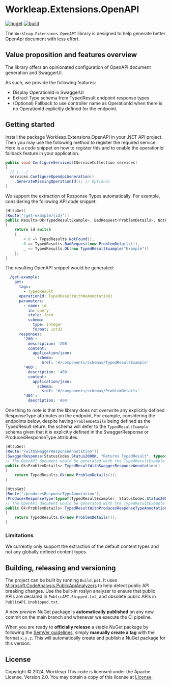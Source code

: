 # Workleap.Extensions.OpenAPI

[![nuget](https://img.shields.io/nuget/v/Workleap.Extensions.OpenAPI.svg?logo=nuget)](https://www.nuget.org/packages/Workleap.Extensions.OpenAPI/)
[![build](https://img.shields.io/github/actions/workflow/status/gsoft-inc/wl-extensions-openapi/publish.yml?logo=github&branch=main)](https://github.com/gsoft-inc/wl-extensions-openapi/actions/workflows/publish.yml)

The `Workleap.Extensions.OpenAPI` library is designed to help generate better OpenApi document with less effort.

## Value proposition and features overview

The library offers an opinionated configuration of OpenAPI document generation and SwaggerUI.

As such, we provide the following features:

- Display OperationId in SwaggerUI
- Extract Type schema  from TypedResult endpoint response types 
- (Optional) Fallback to use controller name as OperationId when there is no OperationId explicitly defined for the endpoint.

## Getting started

Install the package Workleap.Extensions.OpenAPI in your .NET API project. Then you may use the following method to register the required service.  Here is a code snippet on how to register this and to enable the operationId fallback feature in your application.

```cs
public void ConfigureServices(IServiceCollection services)
{
  // [...]
  services.ConfigureOpenApiGeneration()
    .GenerateMissingOperationId(); // Optional
}
```

We support the extraction of Response Types automatically. For example, considering the following API code snippet:
```cs
[HttpGet]
[Route("/get-example/{id}")]
public Results<Ok<TypedResultExample>, BadRequest<ProblemDetails>, NotFound> GetExample(int id)
{
    return id switch
    {
        < 0 => TypedResults.NotFound(),
        0 => TypedResults.BadRequest(new ProblemDetails()),
        _ => TypedResults.Ok(new TypedResultExample("Example"))
    };
}
```

The resulting OpenAPI snippet would be generated:
```yaml
  /get-example:
    get:
      tags:
        - TypedResult
      operationId: TypedResultWithNoAnnotation2
      parameters:
        - name: id
          in: query
          style: form
          schema:
            type: integer
            format: int32
      responses:
        '200':
          description: '200'
          content:
            application/json:
              schema:
                $ref: '#/components/schemas/TypedResultExample'
        '400':
          description: '400'
          content:
            application/json:
              schema:
                $ref: '#/components/schemas/ProblemDetails'
        '404':
          description: '404'
```

One thing to note is that the library does not overwrite any explicitly defined ResponseType attributes on the endpoint. For example, considering the endpoints below, despite having `ProblemDetails` being defined as the TypedResult return, the schema will defer to the `TypedResultExample` schema given that it is explicitly defined in the SwaggerResponse or ProducesResponseType attributes. 

```cs
[HttpGet]
[Route("/withSwaggerResponseAnnotation")]
[SwaggerResponse(StatusCodes.Status200OK, "Returns TypedResult", typeof(TypedResultExample), "application/json")] 
// The OpenAPI document would be generated with the TypedResultExample schema rather than ProblemDetails as per signature. 
public Ok<ProblemDetails> TypedResultWithSwaggerResponseAnnotation()
{
    return TypedResults.Ok(new ProblemDetails());
}

[HttpGet]
[Route("/producesResponseTypeAnnotation")]
[ProducesResponseType(typeof(TypedResultExample), StatusCodes.Status200OK)] 
// The OpenAPI document would be generated with the TypedResultExample schema rather than ProblemDetails as per signature.
public Ok<ProblemDetails> TypedResultWithProducesResponseTypeAnnotation()
{
    return TypedResults.Ok(new ProblemDetails());
}
```



### Limitations

We currently only support the extraction of the default content types and not any globally defined content types.

## Building, releasing and versioning

The project can be built by running `Build.ps1`. It uses [Microsoft.CodeAnalysis.PublicApiAnalyzers](https://github.com/dotnet/roslyn-analyzers/blob/main/src/PublicApiAnalyzers/PublicApiAnalyzers.Help.md) to help detect public API breaking changes. Use the built-in roslyn analyzer to ensure that public APIs are declared in `PublicAPI.Shipped.txt`, and obsolete public APIs in `PublicAPI.Unshipped.txt`.

A new *preview* NuGet package is **automatically published** on any new commit on the main branch and whenever we execute the CI pipeline.

When you are ready to **officially release** a stable NuGet package by following the [SemVer guidelines](https://semver.org/), simply **manually create a tag** with the format `x.y.z`. This will automatically create and publish a NuGet package for this version.

## License

Copyright © 2024, Workleap This code is licensed under the Apache License, Version 2.0. You may obtain a copy of this license at [License](https://github.com/gsoft-inc/gsoft-license/blob/master/LICENSE).
